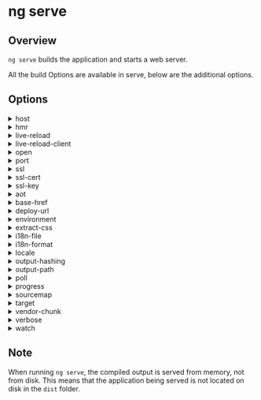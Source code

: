 <!-- Links in /docs/documentation should NOT have `.md` at the end, because they end up in our wiki at release. -->

# ng serve

## Overview
`ng serve` builds the application and starts a web server.

All the build Options are available in serve, below are the additional options.

## Options
<details>
  <summary>host</summary>
  <p>
    `--host` (alias: `-H`) _default value: localhost_
  </p>
  <p>
    Listens only on localhost by default.
  </p>
</details>

<details>
  <summary>hmr</summary>
  <p>
    `--hmr` _default value: false_
  </p>
  <p>
    Enable hot module replacement.
  </p>
</details>

<details>
  <summary>live-reload</summary>
  <p>
    `--live-reload` (alias: `-lr`) _default value: true_
  </p>
  <p>
    Whether to reload the page on change, using live-reload.
  </p>
</details>

<details>
  <summary>live-reload-client</summary>
  <p>
    `--live-reload-client`
  </p>
  <p>
    Specify the URL that the live reload browser client will use.
  </p>
</details>

<details>
  <summary>open</summary>
  <p>
    `--open` (alias: `-o`) _default value: false_
  </p>
  <p>
    Opens the url in default browser.
  </p>
</details>

<details>
  <summary>port</summary>
  <p>
    `--port` (alias: `-p`) _default value: 4200_
  </p>
  <p>
    Port to listen to for serving.
  </p>
</details>

<details>
  <summary>ssl</summary>
  <p>
    `--ssl`
  </p>
  <p>
    Serve using HTTPS.
  </p>
</details>

<details>
  <summary>ssl-cert</summary>
  <p>
    `--ssl-cert` (alias: `-`) _default value: _
  </p>
  <p>
    SSL certificate to use for serving HTTPS.
  </p>
</details>

<details>
  <summary>ssl-key</summary>
  <p>
    `--ssl-key`
  </p>
  <p>
    SSL key to use for serving HTTPS.
  </p>
</details>

<details>
  <summary>aot</summary>
  <p>
    `--aot`
  </p>
  <p>
    Build using Ahead of Time compilation.
  </p>
</details>

<details>
  <summary>base-href</summary>
  <p>
    `--base-href` (alias: `-bh`)
  </p>
  <p>
    Base url for the application being built.
  </p>
</details>

<details>
  <summary>deploy-url</summary>
  <p>
    `--deploy-url` (alias: `-d`)
  </p>
  <p>
    URL where files will be deployed.
  </p>
</details>

<details>
  <summary>environment</summary>
  <p>
    `--environment` (alias: `-e`)
  </p>
  <p>
    Defines the build environment.
  </p>
</details>

<details>
  <summary>extract-css</summary>
  <p>
    `--extract-css` (alias: `-ec`)
  </p>
  <p>
    Extract css from global styles onto css files instead of js ones.
  </p>
</details>

<details>
  <summary>i18n-file</summary>
  <p>
    `--i18n-file`
  </p>
  <p>
    Localization file to use for i18n.
  </p>
</details>

<details>
  <summary>i18n-format</summary>
  <p>
    `--i18n-format`
  </p>
  <p>
    Format of the localization file specified with --i18n-file.
  </p>
</details>

<details>
  <summary>locale</summary>
  <p>
    `--locale`
  </p>
  <p>
    Locale to use for i18n.
  </p>
</details>

<details>
  <summary>output-hashing</summary>
  <p>
    `--output-hashing` (alias: `-oh`) _default value: _
  </p>
  <p>
    Define the output filename cache-busting hashing mode. Possible values: `none`, `all`, `media`, `bundles`
  </p>
</details>

<details>
  <summary>output-path</summary>
  <p>
    `--output-path` (alias: `-op`) _default value: _
  </p>
  <p>
    Path where output will be placed.
  </p>
</details>

<details>
  <summary>poll</summary>
  <p>
    `--poll`
  </p>
  <p>
    Enable and define the file watching poll time period (milliseconds) .
  </p>
</details>

<details>
  <summary>progress</summary>
  <p>
    `--progress` (alias: `-pr`) _default value: true_
  </p>
  <p>
    Log progress to the console while building.
  </p>
</details>

<details>
  <summary>sourcemap</summary>
  <p>
    `--sourcemap` (alias: `-sm`, `sourcemaps`)
  </p>
  <p>
    Output sourcemaps.
  </p>
</details>

<details>
  <summary>target</summary>
  <p>
    `--target` (aliases: `-t`, `-dev`, `-prod`) _default value: development_
  </p>
  <p>
    Defines the build target.
  </p>
</details>

<details>
  <summary>vendor-chunk</summary>
  <p>
    `--vendor-chunk` (aliases: `-vc`) _default value: true_
  </p>
  <p>
    Use a separate bundle containing only vendor libraries.
  </p>
</details>

<details>
  <summary>verbose</summary>
  <p>
    `--verbose` (aliases: `-v`) _default value: false_
  </p>
  <p>
    Adds more details to output logging.
  </p>
</details>

<details>
  <summary>watch</summary>
  <p>
    `--watch` (aliases: `-w`)
  </p>
  <p>
    Run build when files change.
  </p>
</details>


## Note
When running `ng serve`, the compiled output is served from memory, not from disk. This means that the application being served is not located on disk in the `dist` folder.